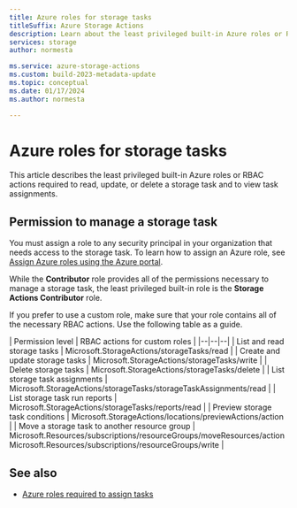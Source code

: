 ```yaml
---
title: Azure roles for storage tasks
titleSuffix: Azure Storage Actions
description: Learn about the least privileged built-in Azure roles or RBAC actions required to read, update, delete, and assign a storage task.
services: storage
author: normesta

ms.service: azure-storage-actions
ms.custom: build-2023-metadata-update
ms.topic: conceptual
ms.date: 01/17/2024
ms.author: normesta

---
```


# Azure roles for storage tasks

This article describes the least privileged built-in Azure roles or RBAC actions required to read, update, or delete a storage task and to view task assignments.

## Permission to manage a storage task

You must assign a role to any security principal in your organization that needs access to the storage task. To learn how to assign an Azure role, see [Assign Azure roles using the Azure portal](../../role-based-access-control/role-assignments-portal.yml).

While the **Contributor** role provides all of the permissions necessary to manage a storage task, the least privileged built-in role is the **Storage Actions Contributor** role.

 If you prefer to use a custom role, make sure that your role contains all of the necessary RBAC actions. Use the following table as a guide.

| Permission level | RBAC actions for custom roles |
|--|--|--|
| List and read storage tasks | Microsoft.StorageActions/storageTasks/read |
| Create and update storage tasks | Microsoft.StorageActions/storageTasks/write |
| Delete storage tasks | Microsoft.StorageActions/storageTasks/delete |
| List storage task assignments | Microsoft.StorageActions/storageTasks/storageTaskAssignments/read |
| List storage task run reports | Microsoft.StorageActions/storageTasks/reports/read |
| Preview storage task conditions | Microsoft.StorageActions/locations/previewActions/action |
| Move a storage task to another resource group | Microsoft.Resources/subscriptions/resourceGroups/moveResources/action<br>Microsoft.Resources/subscriptions/resourceGroups/write |

## See also

- [Azure roles required to assign tasks](storage-task-authorization-roles-assign.md)
